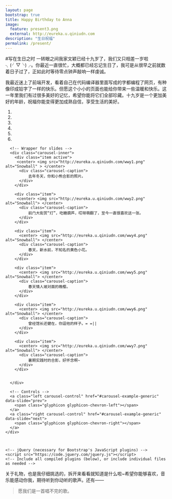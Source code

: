 ```yaml
---
layout: page
bootstrap: true
title: Happy Birthday to Anna
image:
  feature: present3.png
  external: http://eureka.u.qiniudn.com
description: "生日祝福"
permalink: /present/
---
```

#写在生日之时
一转眼之间我家文颖已经十九岁了，我们又只相差一岁啦╮(╯▽╰)╭。你最近一直很忙，大概都已经忘记生日了，我可是从很早之前就数着日子过了，正如此时等待零点钟声敲响一样虔诚。



我最近迷上了前端开发，看着自己在代码编译器里面写成的字都编程了网页，有种像印成铅字了一样的快乐。但愿这个小小的页面也能给你带来一些温暖和快乐。这一年里我们有过很多美好的记忆，希望你能将它们全部珍藏。十九岁是一个更加美好的年龄，祝福你能变得更加成熟自信，享受生活的美好。
<body>
	<div id="carousel-example-generic" class="carousel slide" data-ride="carousel">
	  <!-- Indicators -->
	  <ol class="carousel-indicators">
	    <li data-target="#carousel-example-generic" data-slide-to="0" class="active"></li>
	    <li data-target="#carousel-example-generic" data-slide-to="1"></li>
	    <li data-target="#carousel-example-generic" data-slide-to="2"></li>
		<li data-target="#carousel-example-generic" data-slide-to="3"></li>
			<li data-target="#carousel-example-generic" data-slide-to="4"></li>
				<li data-target="#carousel-example-generic" data-slide-to="5"></li>
	  </ol>

	  <!-- Wrapper for slides -->
	  <div class="carousel-inner">
	    <div class="item active">
	     <center> <img src="http://eureka.u.qiniudn.com/wwy1.png" alt="Snowball" > </center>
	      <div class="carousel-caption">
			  去年冬天，你和小熊合影的照片。
	      </div>
	    </div>
		
	    <div class="item">
	     <center> <img src="http://eureka.u.qiniudn.com/wwy2.png" alt="Snowball"> </center>
	      <div class="carousel-caption">
			  前门大街赏“灯”，吃糖葫芦，哎呀萌翻了，至今一直很喜欢这一张。
	      </div>
	    </div>
		
	    <div class="item">
	      <center> <img src="http://eureka.u.qiniudn.com/wwy4.png" alt="Snowball"> </center>
	      <div class="carousel-caption">
			  春天，新水前，不知名的黄色小花。
	      </div>
	    </div>
		
	    <div class="item">
	      <center> <img src="http://eureka.u.qiniudn.com/wwy5.png" alt="Snowball"> </center>
	      <div class="carousel-caption">
			  春天情人坡对面的晚樱。
	      </div>
	    </div>
		
	    <div class="item">
	      <center> <img src="http://eureka.u.qiniudn.com/wwy6.png" alt="Snowball"> </center>
	      <div class="carousel-caption">
			  曾经馆长还健在，你逗他的样子。= =||
	      </div>
	    </div>
		
	    <div class="item">
	      <center> <img src="http://eureka.u.qiniudn.com/wwy7.png" alt="Snowball"> </center>
	      <div class="carousel-caption">
			  暑期实践时的合影，好怀念啊~
	      </div>
	    </div>
		
	    
	  </div>

	  <!-- Controls -->
	  <a class="left carousel-control" href="#carousel-example-generic" data-slide="prev">
	    <span class="glyphicon glyphicon-chevron-left"></span>
	  </a>
	  <a class="right carousel-control" href="#carousel-example-generic" data-slide="next">
	    <span class="glyphicon glyphicon-chevron-right"></span>
	  </a>
	</div>



    <!-- jQuery (necessary for Bootstrap's JavaScript plugins) -->
    <script src="https://code.jquery.com/jquery.js"></script>
    <!-- Include all compiled plugins (below), or include individual files as needed -->
	
  </body>
	
  关于礼物，也是我仔细挑选的，拆开来看看就知道是什么啦~希望你能够喜欢，音乐能感动你我，期待听到你动听的歌声。还有——


  >愿我们是一首唱不完的歌。